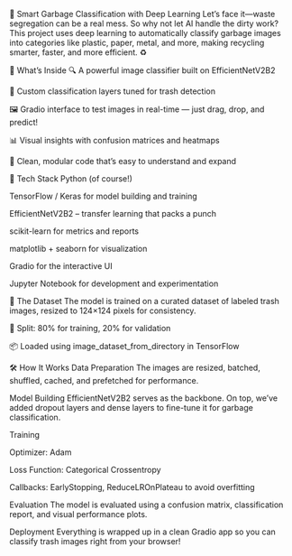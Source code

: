 🧠 Smart Garbage Classification with Deep Learning
Let’s face it—waste segregation can be a real mess. So why not let AI handle the dirty work? This project uses deep learning to automatically classify garbage images into categories like plastic, paper, metal, and more, making recycling smarter, faster, and more efficient. ♻️

🌟 What’s Inside
🔍 A powerful image classifier built on EfficientNetV2B2

🧱 Custom classification layers tuned for trash detection

🖼️ Gradio interface to test images in real-time — just drag, drop, and predict!

📊 Visual insights with confusion matrices and heatmaps

🧠 Clean, modular code that’s easy to understand and expand

🧰 Tech Stack
Python (of course!)

TensorFlow / Keras for model building and training

EfficientNetV2B2 – transfer learning that packs a punch

scikit-learn for metrics and reports

matplotlib + seaborn for visualization

Gradio for the interactive UI

Jupyter Notebook for development and experimentation

📂 The Dataset
The model is trained on a curated dataset of labeled trash images, resized to 124×124 pixels for consistency.

🧪 Split: 80% for training, 20% for validation

📦 Loaded using image_dataset_from_directory in TensorFlow

🛠️ How It Works
Data Preparation
The images are resized, batched, shuffled, cached, and prefetched for performance.

Model Building
EfficientNetV2B2 serves as the backbone. On top, we’ve added dropout layers and dense layers to fine-tune it for garbage classification.

Training

Optimizer: Adam

Loss Function: Categorical Crossentropy

Callbacks: EarlyStopping, ReduceLROnPlateau to avoid overfitting

Evaluation
The model is evaluated using a confusion matrix, classification report, and visual performance plots.

Deployment
Everything is wrapped up in a clean Gradio app so you can classify trash images right from your browser!

